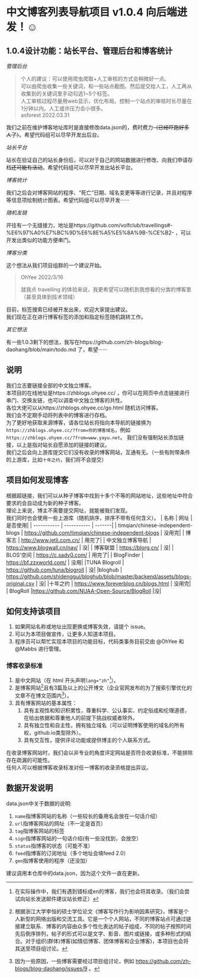# 中文博客列表导航项目 v1.0.4 向后端进发！☺
## 1.0.4设计功能：站长平台、管理后台和博客统计
*管理后台*
> 个人的建议：可以使用爬虫爬取+人工审核的方式会稍微好一点。     
> 可以由爬虫收集一些关键词，和一些站点截图。然后提交给人工，人工再从收集到的关键词里手动勾选1~5个标签。      
> 人工审核过程尽量用web显示，优化布局。控制一个站点的审核时长尽量在1分钟以内。人工或许压力会小很多。       
> asforest 2022.03.31

我们之前在维护博客地址库时是直接修改data.json的，费时费力~~（已经吓跑好多人了）~~。希望代码组可以尽早开发出后台。      

*站长平台*

站长在验证自己的站长身份后，可以对于自己的网站数据进行修改、向我们申请存档~~还可能有活动~~。希望代码组可以尽早开发出站长平台。

*博客统计*

我们之后会对博客网站的程序、“死亡”日期、域名变更等等进行记录，并且对程序等信息项绘制统计图表。希望代码组可以尽早开发······

*随机友链*

开往有一个无缝接力，地址是https://github.com/volfclub/travellings#-%E6%97%A0%E7%BC%9D%E6%8E%A5%E5%8A%9B-%CE%B2- ，可以开发出类似的功能方便串门。

*博客分类*

这个想法从我们项目组群的一个建议开始。

> OhYee 2022/3/16
> 
>就我点 travelling 的体验来说，我更希望可以随机到我想看的分类的博客里（甚至具体到技术领域）

目前，标签搜索已经被开发出来，欢迎大家提出建议。    
我们现在正在进行博客标签的添加和指定标签随机跳转工作。

*其它想法*

有一些1.0.3剩下的想法，我写在https://github.com/zh-blogs/blog-daohang/blob/main/todo.md 了，希望······

## 说明
我们立志要链接全部的中文独立博客。    
本项目的在线地址是https://zhblogs.ohyee.cc/ ，你可以在网页中点击链接进行串门、交换友链，也可以调查中文独立博客的共性。        
各位大佬可以从https://zhblogs.ohyee.cc/go.html 随机访问博客。        
我们会不定期手动将列表中的博客进行存档。    
为了更好地获取来源博客，请各位站长将指向本导航的链接换为`https://zhblogs.ohyee.cc/?from=你的博客域名`，例如`https://zhblogs.ohyee.cc/?from=www.yayu.net`。 
我们没有强制站长添加链接，以上是指对站长自愿添加的链接的建议。   
我们之后会向上游库提交它们没有收录的博客网站，互通有无。（一些有附带条件的上游库，比如`十年之约`，我们将不会提交）

## 项目如何发现博客
根据超链接，我们可以从种子博客中找到十多个不等的网站地址，这些地址中符合要求的会自动成为新的种子博客。     
理论上来说，博主不需要提交网址，就能被我们发现。  
我们同时也会使用一些上游库（随机排序，排序不带有任何含义）。
| 名称      | 网址 | 是否使用|
| ----------- | ----------- | -------|
| timqian/chinese-independent-blogs      | https://github.com/timqian/chinese-independent-blogs    | 没用完|
| 博客志   | http://www.jetli.com.cn/    | 用完了|
| 中文独立博客导航   | https://www.blogwall.cn/nav/    | 没|
| 博客联盟   | https://blorg.cn/    | 没|
| BLOS'空间   | https://c.sady0.com/   | 用完了|
| BlogFinder   | https://bf.zzxworld.com/  | 没用|
|TUNA Blogroll   | https://github.com/tuna/blogroll | 没|
|bloghub   | https://github.com/shidenggui/bloghub/blob/master/backend/assets/blogs-original.csv | 没|
|十年之约   | https://www.foreverblog.cn/blogs.html | 没用完|
|  BlogRoll  |https://github.com/NUAA-Open-Source/BlogRoll |没|

## 如何支持该项目
1. 如果网站名称或地址出现更换或博客失效，请提个 issue。        
2. 可以为本项目做宣传，让更多人知道本项目。         
3. 程序员可以帮忙实现本项目的功能目标，代码类事务目前交由 @OhYee 和 @Mabbs 进行管理。       
### 博客收录标准
1. 是中文网站（在 html 开头声明`lang="zh"`[^1]）。
2. 是博客网站[^2]且有3篇及以上的公开博文（企业官网发布的为了搜索引擎优化的文章不在博文范围内[^3]）。
3. 具有博客网站的基本属性：
    1. 具有主观性和知识积累性，尊重科学、公认事实、约定俗成和伦理道德，在给出依据和尊重他人的前提下挑战权威者除外。
    2. 具有独立性和自主性，拥有独立域名（可以证明博客使用的域名的所有权，github.io类型除外）。
    3. 具有交互性，提供评论功能或提供博主的个人联系方式。

在收录博客网站时，我们会以非专业的角度评定网站是否符合收录标准，不能排除存在疏漏的可能性。      
任何人可以根据博客收录标准对任一博客的收录资格提出异议。 

[^1]: 在实际操作中，我们有遇到错标成en的博客，我们也会将其收录。（我们会尝试向站长发送邮件建议站长修正）
[^2]: 根据浙江大学李恒的硕士学位论文《博客写作行为影响因素研究》，博客是个人新型的网络出版和交流工具。它是一个个人网站，不同的博客站点可通过链接建立联系．博客的内容由众多个性化表达的帖子组成，不同的帖子按照时间先后倒序排列，帖子的形式可以是文字、影音、图片或链接，或多种形式的结合。对于组织(群体)博客(如情侣博客、团体博客和企业博客)，本项目也会将其送至项目组讨论。
[^3]: 因为一些原因，一些博客需要经过项目组讨论，例如 https://github.com/zh-blogs/blog-daohang/issues/9 。  

## 数据开发说明
data.json中关于数据的说明:

1. `name`指博客网站的名称（一些较长的备用名会放在一句话介绍）
2. `url`指博客网站的网址（不一定是首页）
3. `tag`指博客网站的标签
4. `sign`指博客网站的一句话介绍(有一些没找到，会放空）
5. `status`指博客的状态（可能不准）
6. `feed`指博客的订阅地址（多个地址会填feed 2.0）
7. `gen`指博客使用的程序（还没加）

建议调用本仓库中的data.json，因为这个文件一直在更新。
